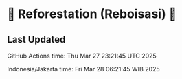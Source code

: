 
# 🌳 Reforestation (Reboisasi) 🌲

## Last Updated

GitHub Actions time: Thu Mar 27 23:21:45 UTC 2025

Indonesia/Jakarta time: Fri Mar 28 06:21:45 WIB 2025
